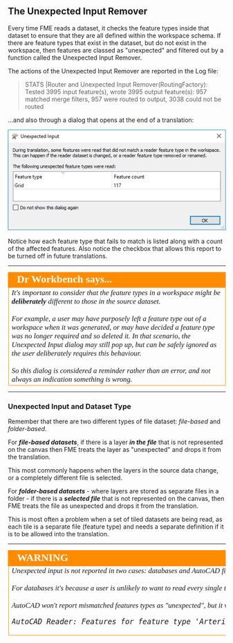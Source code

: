 ## The Unexpected Input Remover ##

Every time FME reads a dataset, it checks the feature types inside that dataset to ensure that they are all defined within the workspace schema. If there are feature types that exist in the dataset, but do not exist in the workspace, then features are classed as "unexpected" and filtered out by a function called the Unexpected Input Remover.

The actions of the Unexpected Input Remover are reported in the Log file:

> STATS |Router and Unexpected Input Remover(RoutingFactory): Tested 3995 input feature(s), wrote 3995 output feature(s): 957 matched merge filters, 957 were routed to output, 3038 could not be routed

...and also through a dialog that opens at the end of a translation:

![](./Images/Img4.038.UnexpectedInputDialog.png)

Notice how each feature type that fails to match is listed along with a count of the affected features. Also notice the checkbox that allows this report to be turned off in future translations.

---

<!--Person X Says Section-->

<table style="border-spacing: 0px">
<tr>
<td style="vertical-align:middle;background-color:darkorange;border: 2px solid darkorange">
<i class="fa fa-quote-left fa-lg fa-pull-left fa-fw" style="color:white;padding-right: 12px;vertical-align:text-top"></i>
<span style="color:white;font-size:x-large;font-weight: bold;font-family:serif">Dr Workbench says...</span>
</td>
</tr>

<tr>
<td style="border: 1px solid darkorange">
<span style="font-family:serif; font-style:italic; font-size:larger">
It's important to consider that the feature types in a workspace might be <strong>deliberately</strong> different to those in the source dataset.
<br><br>For example, a user may have purposely left a feature type out of a workspace when it was generated, or may have decided a feature type was no longer required and so deleted it. In that scenario, the Unexpected Input dialog may still pop up, but can be safely ignored as the user deliberately requires this behaviour.
<br><br>So this dialog is considered a reminder rather than an error, and not always an indication something is wrong.
</span>
</td>
</tr>
</table>

---

### Unexpected Input and Dataset Type ###

Remember that there are two different types of file dataset: *file-based* and *folder-based*. 

For ***file-based datasets***, if there is a layer ***in the file*** that is not represented on the canvas then FME treats the layer as "unexpected" and drops it from the translation.

This most commonly happens when the layers in the source data change, or a completely different file is selected.

For ***folder-based datasets*** - where layers are stored as separate files in a folder - if there is a ***selected file*** that is not represented on the canvas, then FME treats the file as unexpected and drops it from the translation. 

This is most often a problem when a set of tiled datasets are being read, as each tile is a separate file (feature type) and needs a separate definition if it is to be allowed into the translation.

---

<!--Warning Section--> 

<table style="border-spacing: 0px">
<tr>
<td style="vertical-align:middle;background-color:darkorange;border: 2px solid darkorange">
<i class="fa fa-exclamation-triangle fa-lg fa-pull-left fa-fw" style="color:white;padding-right: 12px;vertical-align:text-top"></i>
<span style="color:white;font-size:x-large;font-weight: bold;font-family:serif">WARNING</span>
</td>
</tr>

<tr>
<td style="border: 1px solid darkorange">
<span style="font-family:serif; font-style:italic; font-size:larger">
Unexpected input is not reported in two cases: databases and AutoCAD files. 
<br><br>For databases it's because a user is unlikely to want to read every single table in the database; so it's not unexpected for them to miss some out.
<br><br>AutoCAD won't report mismatched features types as "unexpected", but it will report them in the log window:
<br>
<pre>
AutoCAD Reader: Features for feature type 'Arterial' will be skipped based on the feature types requested
</pre>
</span>
</td>
</tr>
</table>
